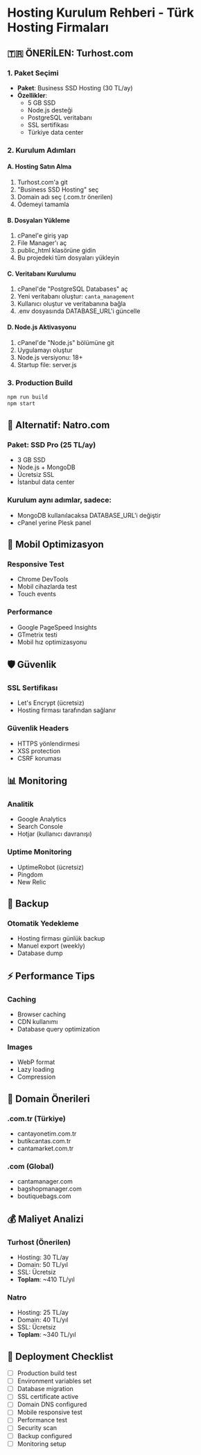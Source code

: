 # Hosting Kurulum Rehberi - Türk Hosting Firmaları

## 🇹🇷 ÖNERİLEN: Turhost.com

### 1. Paket Seçimi
- **Paket**: Business SSD Hosting (30 TL/ay)
- **Özellikler**: 
  - 5 GB SSD
  - Node.js desteği
  - PostgreSQL veritabanı
  - SSL sertifikası
  - Türkiye data center

### 2. Kurulum Adımları

#### A. Hosting Satın Alma
1. Turhost.com'a git
2. "Business SSD Hosting" seç
3. Domain adı seç (.com.tr önerilen)
4. Ödemeyi tamamla

#### B. Dosyaları Yükleme
1. cPanel'e giriş yap
2. File Manager'ı aç
3. public_html klasörüne gidin
4. Bu projedeki tüm dosyaları yükleyin

#### C. Veritabanı Kurulumu
1. cPanel'de "PostgreSQL Databases" aç
2. Yeni veritabanı oluştur: `canta_management`
3. Kullanıcı oluştur ve veritabanına bağla
4. .env dosyasında DATABASE_URL'i güncelle

#### D. Node.js Aktivasyonu
1. cPanel'de "Node.js" bölümüne git
2. Uygulamayı oluştur
3. Node.js versiyonu: 18+
4. Startup file: server.js

### 3. Production Build
```bash
npm run build
npm start
```

## 🔧 Alternatif: Natro.com

### Paket: SSD Pro (25 TL/ay)
- 3 GB SSD
- Node.js + MongoDB
- Ücretsiz SSL
- İstanbul data center

### Kurulum aynı adımlar, sadece:
- MongoDB kullanılacaksa DATABASE_URL'i değiştir
- cPanel yerine Plesk panel

## 📱 Mobil Optimizasyon

### Responsive Test
- Chrome DevTools
- Mobil cihazlarda test
- Touch events

### Performance
- Google PageSpeed Insights
- GTmetrix testi
- Mobil hız optimizasyonu

## 🛡️ Güvenlik

### SSL Sertifikası
- Let's Encrypt (ücretsiz)
- Hosting firması tarafından sağlanır

### Güvenlik Headers
- HTTPS yönlendirmesi
- XSS protection
- CSRF koruması

## 📊 Monitoring

### Analitik
- Google Analytics
- Search Console
- Hotjar (kullanıcı davranışı)

### Uptime Monitoring
- UptimeRobot (ücretsiz)
- Pingdom
- New Relic

## 💾 Backup

### Otomatik Yedekleme
- Hosting firması günlük backup
- Manuel export (weekly)
- Database dump

## ⚡ Performance Tips

### Caching
- Browser caching
- CDN kullanımı
- Database query optimization

### Images
- WebP format
- Lazy loading
- Compression

## 🎯 Domain Önerileri

### .com.tr (Türkiye)
- cantayonetim.com.tr
- butikcantas.com.tr
- cantamarket.com.tr

### .com (Global)
- cantamanager.com
- bagshopmanager.com
- boutiquebags.com

## 💰 Maliyet Analizi

### Turhost (Önerilen)
- Hosting: 30 TL/ay
- Domain: 50 TL/yıl
- SSL: Ücretsiz
- **Toplam**: ~410 TL/yıl

### Natro
- Hosting: 25 TL/ay
- Domain: 40 TL/yıl
- SSL: Ücretsiz
- **Toplam**: ~340 TL/yıl

## 🚀 Deployment Checklist

- [ ] Production build test
- [ ] Environment variables set
- [ ] Database migration
- [ ] SSL certificate active
- [ ] Domain DNS configured
- [ ] Mobile responsive test
- [ ] Performance test
- [ ] Security scan
- [ ] Backup configured
- [ ] Monitoring setup
